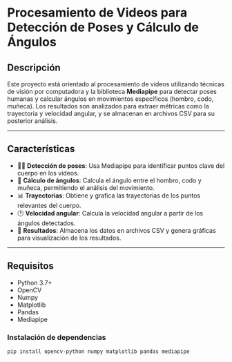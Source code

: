 # Procesamiento de Videos para Detección de Poses y Cálculo de Ángulos

## Descripción

Este proyecto está orientado al procesamiento de videos utilizando técnicas de visión por computadora y la biblioteca **Mediapipe** para detectar poses humanas y calcular ángulos en movimientos específicos (hombro, codo, muñeca). Los resultados son analizados para extraer métricas como la trayectoria y velocidad angular, y se almacenan en archivos CSV para su posterior análisis.

---

## Características
- 🧍‍♂️ **Detección de poses**: Usa Mediapipe para identificar puntos clave del cuerpo en los videos.
- 📐 **Cálculo de ángulos**: Calcula el ángulo entre el hombro, codo y muñeca, permitiendo el análisis del movimiento.
- 📊 **Trayectorias**: Obtiene y grafica las trayectorias de los puntos relevantes del cuerpo.
- 🕐 **Velocidad angular**: Calcula la velocidad angular a partir de los ángulos detectados.
- 💾 **Resultados**: Almacena los datos en archivos CSV y genera gráficas para visualización de los resultados.

---

## Requisitos
- Python 3.7+
- OpenCV
- Numpy
- Matplotlib
- Pandas
- Mediapipe

### Instalación de dependencias

```bash
pip install opencv-python numpy matplotlib pandas mediapipe
